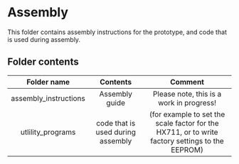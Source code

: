 # Assembly

This folder contains assembly instructions for the prototype, and code that is used during assembly.

## Folder contents

|      Folder name      |             Contents              |                                             Comment                                             |
| :-------------------: | :-------------------------------: | :---------------------------------------------------------------------------------------------: |
| assembly_instructions |          Assembly guide           |                            Please note, this is a work in progress!                             |
|   utlility_programs   | code that is used during assembly | (for example to set the scale factor for the HX711, or to write factory settings to the EEPROM) |


